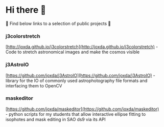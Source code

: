 # Hi there 👋

🔭 Find below links to a selection of public projects 🔭

### j3colorstretch
[http://joxda.github.io/j3colorstretch](http://joxda.github.io/j3colorstretch) -  Code to stretch astronomical images and make the cosmos visible

### j3AstroIO
[https://github.com/joxda/j3AstroIO](https://github.com/joxda/j3AstroIO) - library for the IO of commonly used astrophotography file formats and interfacing them to OpenCV

### maskeditor
[https://github.com/joxda/maskeditor](https://github.com/joxda/maskeditor) - python scripts for my students that allow interactive ellipse fitting to isophotes and mask editing in SAO ds9 via its API

<!--
**joxda/joxda** is a ✨ _special_ ✨ repository because its `README.md` (this file) appears on your GitHub profile.

Here are some ideas to get you started:

- 🔭 I’m currently working on ...
- 🌱 I’m currently learning ...
- 👯 I’m looking to collaborate on ...
- 🤔 I’m looking for help with ...
- 💬 Ask me about ...
- 📫 How to reach me: ...
- 😄 Pronouns: ...
- ⚡ Fun fact: ...
-->
